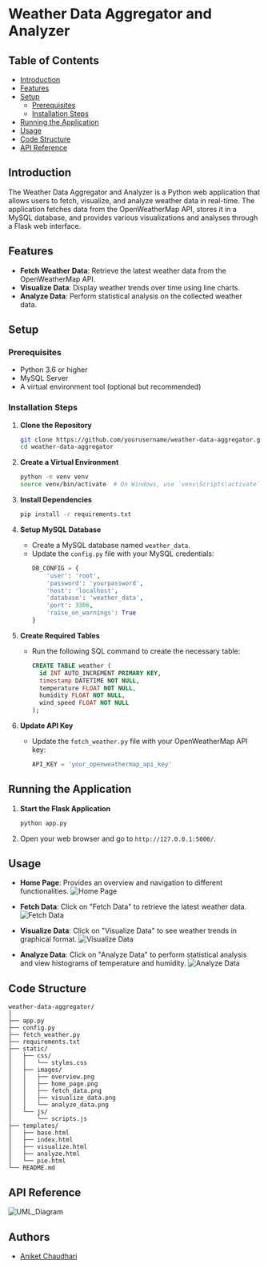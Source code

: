 # Weather Data Aggregator and Analyzer

## Table of Contents
- [Introduction](#introduction)
- [Features](#features)
- [Setup](#setup)
  - [Prerequisites](#prerequisites)
  - [Installation Steps](#installation-steps)
- [Running the Application](#running-the-application)
- [Usage](#usage)
- [Code Structure](#code-structure)
- [API Reference](#api-reference)

## Introduction
The Weather Data Aggregator and Analyzer is a Python web application that allows users to fetch, visualize, and analyze weather data in real-time. The application fetches data from the OpenWeatherMap API, stores it in a MySQL database, and provides various visualizations and analyses through a Flask web interface.

## Features
- **Fetch Weather Data**: Retrieve the latest weather data from the OpenWeatherMap API.
- **Visualize Data**: Display weather trends over time using line charts.
- **Analyze Data**: Perform statistical analysis on the collected weather data.

## Setup

### Prerequisites
- Python 3.6 or higher
- MySQL Server
- A virtual environment tool (optional but recommended)

### Installation Steps

1. **Clone the Repository**
    ```sh
    git clone https://github.com/yourusername/weather-data-aggregator.git
    cd weather-data-aggregator
    ```

2. **Create a Virtual Environment**
    ```sh
    python -m venv venv
    source venv/bin/activate  # On Windows, use `venv\Scripts\activate`
    ```

3. **Install Dependencies**
    ```sh
    pip install -r requirements.txt
    ```

4. **Setup MySQL Database**
    - Create a MySQL database named `weather_data`.
    - Update the `config.py` file with your MySQL credentials:
      ```python
      DB_CONFIG = {
          'user': 'root',
          'password': 'yourpassword',
          'host': 'localhost',
          'database': 'weather_data',
          'port': 3306,
          'raise_on_warnings': True
      }
      ```

5. **Create Required Tables**
    - Run the following SQL command to create the necessary table:
      ```sql
      CREATE TABLE weather (
        id INT AUTO_INCREMENT PRIMARY KEY,
        timestamp DATETIME NOT NULL,
        temperature FLOAT NOT NULL,
        humidity FLOAT NOT NULL,
        wind_speed FLOAT NOT NULL
      );
      ```

6. **Update API Key**
    - Update the `fetch_weather.py` file with your OpenWeatherMap API key:
      ```python
      API_KEY = 'your_openweathermap_api_key'
      ```

## Running the Application

1. **Start the Flask Application**
    ```sh
    python app.py
    ```

2. Open your web browser and go to `http://127.0.0.1:5000/`.

## Usage

- **Home Page**: Provides an overview and navigation to different functionalities.
  ![Home Page](https://github.com/user-attachments/assets/ed75b5ce-813f-4cfe-86d0-016401439f98)
  
- **Fetch Data**: Click on "Fetch Data" to retrieve the latest weather data.
  ![Fetch Data](https://github.com/user-attachments/assets/6a094234-a92c-45be-a055-f174443b6907)
  
- **Visualize Data**: Click on "Visualize Data" to see weather trends in graphical format.
  ![Visualize Data](https://github.com/user-attachments/assets/0a8cd602-43ad-49d0-8006-6814dc88802f)
  
- **Analyze Data**: Click on "Analyze Data" to perform statistical analysis and view histograms of temperature and humidity.
  ![Analyze Data](https://github.com/user-attachments/assets/b50651d6-41ee-407d-983c-06aac1c73b4e)

## Code Structure
```
weather-data-aggregator/
│
├── app.py
├── config.py
├── fetch_weather.py
├── requirements.txt
├── static/
│   ├── css/
│   │   └── styles.css
│   ├── images/
│   │   ├── overview.png
│   │   ├── home_page.png
│   │   ├── fetch_data.png
│   │   ├── visualize_data.png
│   │   └── analyze_data.png
│   └── js/
│       └── scripts.js
├── templates/
│   ├── base.html
│   ├── index.html
│   ├── visualize.html
│   ├── analyze.html
│   └── pie.html
└── README.md
```

## API Reference

![UML_Diagram](https://github.com/user-attachments/assets/8cfa22b5-4919-4477-9233-0b122b7b4343)

## Authors

- [Aniket Chaudhari](https://github.com/Aniket12xfe)
